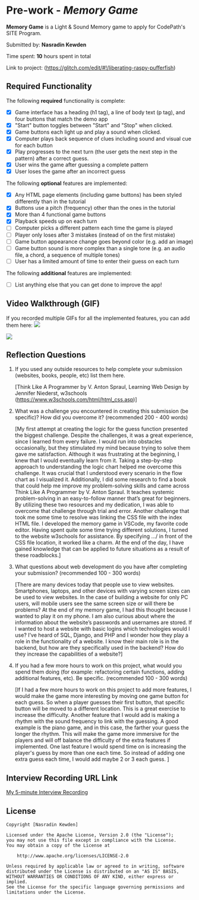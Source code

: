 # Pre-work - *Memory Game*

**Memory Game** is a Light & Sound Memory game to apply for CodePath's SITE Program. 

Submitted by: **Nasradin Kewden**

Time spent: **10** hours spent in total

Link to project: (https://glitch.com/edit/#!/liberating-raspy-pufferfish)

## Required Functionality

The following **required** functionality is complete:

* [x] Game interface has a heading (h1 tag), a line of body text (p tag), and four buttons that match the demo app
* [x] "Start" button toggles between "Start" and "Stop" when clicked. 
* [x] Game buttons each light up and play a sound when clicked. 
* [x] Computer plays back sequence of clues including sound and visual cue for each button
* [x] Play progresses to the next turn (the user gets the next step in the pattern) after a correct guess. 
* [x] User wins the game after guessing a complete pattern
* [x] User loses the game after an incorrect guess

The following **optional** features are implemented:

* [x] Any HTML page elements (including game buttons) has been styled differently than in the tutorial
* [x] Buttons use a pitch (frequency) other than the ones in the tutorial
* [x] More than 4 functional game buttons
* [x] Playback speeds up on each turn
* [ ] Computer picks a different pattern each time the game is played
* [ ] Player only loses after 3 mistakes (instead of on the first mistake)
* [ ] Game button appearance change goes beyond color (e.g. add an image)
* [ ] Game button sound is more complex than a single tone (e.g. an audio file, a chord, a sequence of multiple tones)
* [ ] User has a limited amount of time to enter their guess on each turn

The following **additional** features are implemented:

- [ ] List anything else that you can get done to improve the app!

## Video Walkthrough (GIF)

If you recorded multiple GIFs for all the implemented features, you can add them here:
![](https://i.imgur.com/GUmeeux.gif)

![](https://i.imgur.com/7nuC0t5.gif)



## Reflection Questions
1. If you used any outside resources to help complete your submission (websites, books, people, etc) list them here. 

    [Think Like A Programmer by V. Anton Spraul,
    Learning Web Design by Jennifer Niederst,
    w3schools (https://www.w3schools.com/html/html_css.asp)]

2. What was a challenge you encountered in creating this submission (be specific)? How did you overcome it? (recommended 200 - 400 words) 

    [My first attempt at creating the logic for the guess function presented the biggest challenge. Despite the challenges, it was a great experience, since I learned from every failure. I would run into obstacles occasionally, but they stimulated my mind because trying to solve them gave me satisfaction. Although it was frustrating at the beginning, I knew that I would eventually learn from it. Taking a step-by-step approach to understanding the logic chart helped me overcome this challenge. It was crucial that I understood every scenario in the flow chart as I visualized it. Additionally, I did some research to find a book that could help me improve my problem-solving skills and came across Think Like A Programmer by V. Anton Spraul. It teaches systemic problem-solving in an easy-to-follow manner that’s great for beginners. By utilizing these two resources and my dedication, I was able to overcome that challenge through trial and error. Another challenge that took me some time to resolve was linking the CSS file with the index HTML file. I developed the memory game in VSCode, my favorite code editor. Having spent quite some time trying different solutions, I turned to the website w3schools for assistance. By specifying …/ in front of the CSS file location, it worked like a charm. At the end of the day, I have gained knowledge that can be applied to future situations as a result of these roadblocks.]

3. What questions about web development do you have after completing your submission? (recommended 100 - 300 words) 

    [There are many devices today that people use to view websites. Smartphones, laptops, and other devices with varying screen sizes can be used to view websites. In the case of building a website for only PC users, will mobile users see the same screen size or will there be problems? At the end of my memory game, I had this thought because I wanted to play it on my phone. I am also curious about where the information about the website’s passwords and usernames are stored. If I wanted to host a website with basic logins which technologies would I use? I’ve heard of SQL, Django, and PHP and I wonder how they play a role in the functionality of a website. I know their main role is in the backend, but how are they specifically used in the backend? How do they increase the capabilities of a website?]

4. If you had a few more hours to work on this project, what would you spend them doing (for example: refactoring certain functions, adding additional features, etc). Be specific. (recommended 100 - 300 words) 

    [If I had a few more hours to work on this project to add more features, I would make the game more interesting by moving one game button for each guess. So when a player guesses their first button, that specific button will be moved to a different location. This is a great exercise to increase the difficulty. Another feature that I would add is making a rhythm with the sound frequency to link with the guessing. A good example is the piano game, and in this case, the farther your guess the longer the rhythm. This will make the game more immersive for the players and will off balance the difficulty of the extra features if implemented. One last feature I would spend time on is increasing the player's guess by more than one each time. So instead of adding one extra guess each time, I would add maybe 2 or 3 each guess. ]



## Interview Recording URL Link

[My 5-minute Interview Recording](https://www.youtube.com/watch?v=x7xoHGgZg-k&ab_channel=NasradinKewden)


## License

    Copyright [Nasradin Kewden]

    Licensed under the Apache License, Version 2.0 (the "License");
    you may not use this file except in compliance with the License.
    You may obtain a copy of the License at

        http://www.apache.org/licenses/LICENSE-2.0

    Unless required by applicable law or agreed to in writing, software
    distributed under the License is distributed on an "AS IS" BASIS,
    WITHOUT WARRANTIES OR CONDITIONS OF ANY KIND, either express or implied.
    See the License for the specific language governing permissions and
    limitations under the License.
